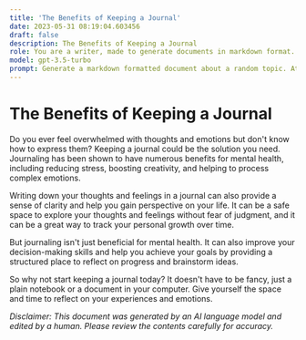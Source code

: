 ```yaml
---
title: 'The Benefits of Keeping a Journal'
date: 2023-05-31 08:19:04.603456
draft: false
description: The Benefits of Keeping a Journal
role: You are a writer, made to generate documents in markdown format. It is very important that all of the documents you generate are in valid markdown format.
model: gpt-3.5-turbo
prompt: Generate a markdown formatted document about a random topic. At the bottom, include a disclaimer explaining that the document was generated by you. The first line of the document should be the title. Make sure that the entire document is in proper markdown format, using a mix of various tags to make the document visually appealing.
---
```


# The Benefits of Keeping a Journal

Do you ever feel overwhelmed with thoughts and emotions but don't know how to express them? Keeping a journal could be the solution you need. Journaling has been shown to have numerous benefits for mental health, including reducing stress, boosting creativity, and helping to process complex emotions.

Writing down your thoughts and feelings in a journal can also provide a sense of clarity and help you gain perspective on your life. It can be a safe space to explore your thoughts and feelings without fear of judgment, and it can be a great way to track your personal growth over time.

But journaling isn't just beneficial for mental health. It can also improve your decision-making skills and help you achieve your goals by providing a structured place to reflect on progress and brainstorm ideas.

So why not start keeping a journal today? It doesn't have to be fancy, just a plain notebook or a document in your computer. Give yourself the space and time to reflect on your experiences and emotions.

*Disclaimer: This document was generated by an AI language model and edited by a human. Please review the contents carefully for accuracy.*